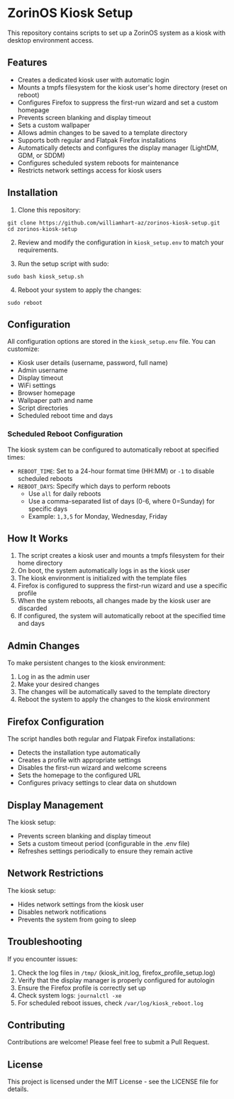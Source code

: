 # ZorinOS Kiosk Setup

This repository contains scripts to set up a ZorinOS system as a kiosk with desktop environment access.

## Features

- Creates a dedicated kiosk user with automatic login
- Mounts a tmpfs filesystem for the kiosk user's home directory (reset on reboot)
- Configures Firefox to suppress the first-run wizard and set a custom homepage
- Prevents screen blanking and display timeout
- Sets a custom wallpaper
- Allows admin changes to be saved to a template directory
- Supports both regular and Flatpak Firefox installations
- Automatically detects and configures the display manager (LightDM, GDM, or SDDM)
- Configures scheduled system reboots for maintenance
- Restricts network settings access for kiosk users

## Installation

1. Clone this repository:
```
git clone https://github.com/williamhart-az/zorinos-kiosk-setup.git
cd zorinos-kiosk-setup
```

2. Review and modify the configuration in `kiosk_setup.env` to match your requirements.

3. Run the setup script with sudo:
```
sudo bash kiosk_setup.sh
```

4. Reboot your system to apply the changes:
```
sudo reboot
```

## Configuration

All configuration options are stored in the `kiosk_setup.env` file. You can customize:

- Kiosk user details (username, password, full name)
- Admin username
- Display timeout
- WiFi settings
- Browser homepage
- Wallpaper path and name
- Script directories
- Scheduled reboot time and days

### Scheduled Reboot Configuration

The kiosk system can be configured to automatically reboot at specified times:

- `REBOOT_TIME`: Set to a 24-hour format time (HH:MM) or `-1` to disable scheduled reboots
- `REBOOT_DAYS`: Specify which days to perform reboots
  - Use `all` for daily reboots
  - Use a comma-separated list of days (0-6, where 0=Sunday) for specific days
  - Example: `1,3,5` for Monday, Wednesday, Friday

## How It Works

1. The script creates a kiosk user and mounts a tmpfs filesystem for their home directory
2. On boot, the system automatically logs in as the kiosk user
3. The kiosk environment is initialized with the template files
4. Firefox is configured to suppress the first-run wizard and use a specific profile
5. When the system reboots, all changes made by the kiosk user are discarded
6. If configured, the system will automatically reboot at the specified time and days

## Admin Changes

To make persistent changes to the kiosk environment:

1. Log in as the admin user
2. Make your desired changes
3. The changes will be automatically saved to the template directory
4. Reboot the system to apply the changes to the kiosk environment

## Firefox Configuration

The script handles both regular and Flatpak Firefox installations:

- Detects the installation type automatically
- Creates a profile with appropriate settings
- Disables the first-run wizard and welcome screens
- Sets the homepage to the configured URL
- Configures privacy settings to clear data on shutdown

## Display Management

The kiosk setup:

- Prevents screen blanking and display timeout
- Sets a custom timeout period (configurable in the .env file)
- Refreshes settings periodically to ensure they remain active

## Network Restrictions

The kiosk setup:

- Hides network settings from the kiosk user
- Disables network notifications
- Prevents the system from going to sleep

## Troubleshooting

If you encounter issues:

1. Check the log files in `/tmp/` (kiosk_init.log, firefox_profile_setup.log)
2. Verify that the display manager is properly configured for autologin
3. Ensure the Firefox profile is correctly set up
4. Check system logs: `journalctl -xe`
5. For scheduled reboot issues, check `/var/log/kiosk_reboot.log`

## Contributing

Contributions are welcome! Please feel free to submit a Pull Request.

## License

This project is licensed under the MIT License - see the LICENSE file for details.